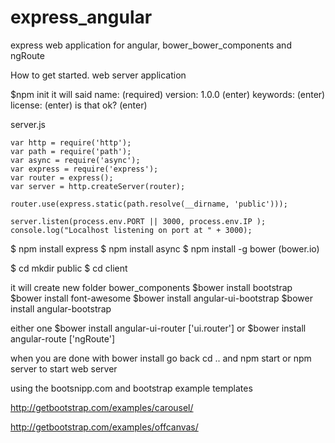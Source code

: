 # express_angular
express web application for angular, bower_bower_components and ngRoute 

How to get started. web server application

$npm init 
it will said 
name: (required)
version: 1.0.0 (enter)
keywords: (enter)
license: (enter)
is that ok? (enter)

server.js
```
var http = require('http');
var path = require('path');
var async = require('async');
var express = require('express');
var router = express();
var server = http.createServer(router);

router.use(express.static(path.resolve(__dirname, 'public')));

server.listen(process.env.PORT || 3000, process.env.IP );
console.log("Localhost listening on port at " + 3000);
```

$ npm install express
$ npm install async
$ npm install -g bower (bower.io) 
 
$ cd mkdir public
$ cd client

it will create new folder bower_components 
$bower install bootstrap 
$bower install font-awesome
$bower install angular-ui-bootstrap
$bower install angular-bootstrap 

either one 
$bower install angular-ui-router ['ui.router']
or 
$bower install angular-route  ['ngRoute']


when you are done with bower install 
go back cd ..
and npm start or npm server to start web server

using the bootsnipp.com and bootstrap example templates 

http://getbootstrap.com/examples/carousel/


http://getbootstrap.com/examples/offcanvas/
